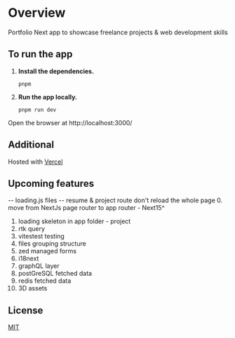 # Overview
Portfolio Next app to showcase freelance projects & web development skills

## To run the app

1.  **Install the dependencies.**
    ```shell
    pnpm
    ```

2.  **Run the app locally.**
    ```shell
    pnpm run dev
    ```
Open the browser at http://localhost:3000/

## Additional
Hosted with [Vercel](https://vercel.com/)

## Upcoming features
-- loading.js files
-- resume & project route don't reload the whole page
0. move from NextJs page router to app router - Next15^
1. loading skeleton in app folder - project
2. rtk query
3. vitestest testing
4. files grouping structure
5. zed managed forms
6. i18next
7. graphQL layer
8. postGreSQL fetched data
9. redis fetched data
10. 3D assets

## License

[MIT](https://choosealicense.com/licenses/mit/)
